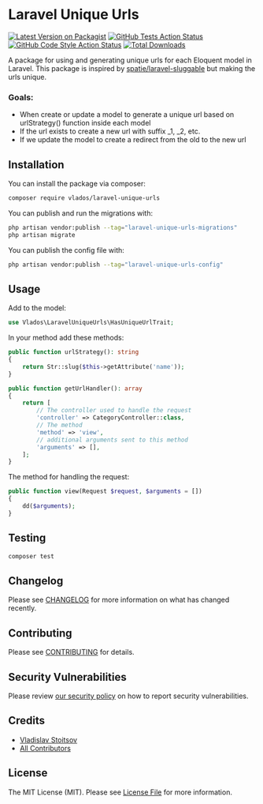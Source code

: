 # Laravel Unique Urls

[![Latest Version on Packagist](https://img.shields.io/packagist/v/vlados/laravel-unique-urls.svg?style=flat-square)](https://packagist.org/packages/vlados/laravel-unique-urls)
[![GitHub Tests Action Status](https://img.shields.io/github/workflow/status/vlados/laravel-unique-urls/run-tests?label=tests)](https://github.com/vlados/laravel-unique-urls/actions?query=workflow%3Arun-tests+branch%3Amain)
[![GitHub Code Style Action Status](https://img.shields.io/github/workflow/status/vlados/laravel-unique-urls/Check%20&%20fix%20styling?label=code%20style)](https://github.com/vlados/laravel-unique-urls/actions?query=workflow%3A"Check+%26+fix+styling"+branch%3Amain)
[![Total Downloads](https://img.shields.io/packagist/dt/vlados/laravel-unique-urls.svg?style=flat-square)](https://packagist.org/packages/vlados/laravel-unique-urls)

A package for using and generating unique urls for each Eloquent model in Laravel. This package is inspired by [spatie/laravel-sluggable](https://github.com/spatie/laravel-sluggable) but making the urls unique.

### Goals:
- When create or update a model to generate a unique url based on urlStrategy() function inside each model
- If the url exists to create a new url with suffix _1, _2, etc.
- If we update the model to create a redirect from the old to the new url


## Installation

You can install the package via composer:

```bash
composer require vlados/laravel-unique-urls
```

You can publish and run the migrations with:

```bash
php artisan vendor:publish --tag="laravel-unique-urls-migrations"
php artisan migrate
```

You can publish the config file with:

```bash
php artisan vendor:publish --tag="laravel-unique-urls-config"
```

## Usage
Add to the model:
```php
use Vlados\LaravelUniqueUrls\HasUniqueUrlTrait;
```
In your method add these methods:
```php
public function urlStrategy(): string
{
    return Str::slug($this->getAttribute('name'));
}

public function getUrlHandler(): array
{
    return [
        // The controller used to handle the request
        'controller' => CategoryController::class,
        // The method
        'method' => 'view',
        // additional arguments sent to this method
        'arguments' => [],
    ];
}
```

The method for handling the request:
```php
public function view(Request $request, $arguments = [])
{
    dd($arguments);
}
```

## Testing

```bash
composer test
```

## Changelog

Please see [CHANGELOG](CHANGELOG.md) for more information on what has changed recently.

## Contributing

Please see [CONTRIBUTING](https://github.com/spatie/.github/blob/main/CONTRIBUTING.md) for details.

## Security Vulnerabilities

Please review [our security policy](../../security/policy) on how to report security vulnerabilities.

## Credits

- [Vladislav Stoitsov](https://github.com/vlados)
- [All Contributors](../../contributors)

## License

The MIT License (MIT). Please see [License File](LICENSE.md) for more information.
